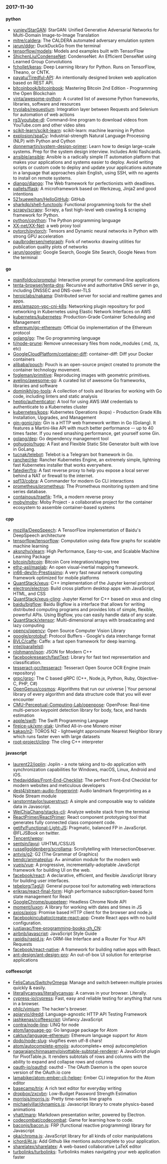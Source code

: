 ### 2017-11-30

#### python
* [yunjey/StarGAN](https://github.com/yunjey/StarGAN): StarGAN: Unified Generative Adversarial Networks for Multi-Domain Image-to-Image Translation
* [mitre/caldera](https://github.com/mitre/caldera): The CALDERA automated adversary emulation system
* [jarun/ddgr](https://github.com/jarun/ddgr):  DuckDuckGo from the terminal
* [tensorflow/models](https://github.com/tensorflow/models): Models and examples built with TensorFlow
* [ShichenLiu/CondenseNet](https://github.com/ShichenLiu/CondenseNet): CondenseNet: An Efficient DenseNet using Learned Group Convolutions
* [fchollet/keras](https://github.com/fchollet/keras): Deep Learning library for Python. Runs on TensorFlow, Theano, or CNTK.
* [payatu/Tiredful-API](https://github.com/payatu/Tiredful-API): An intentionally designed broken web application based on REST API.
* [bitcoinbook/bitcoinbook](https://github.com/bitcoinbook/bitcoinbook): Mastering Bitcoin 2nd Edition - Programming the Open Blockchain
* [vinta/awesome-python](https://github.com/vinta/awesome-python): A curated list of awesome Python frameworks, libraries, software and resources
* [tryolabs/requestium](https://github.com/tryolabs/requestium): Integration layer between Requests and Selenium for automation of web actions
* [rg3/youtube-dl](https://github.com/rg3/youtube-dl): Command-line program to download videos from YouTube.com and other video sites
* [scikit-learn/scikit-learn](https://github.com/scikit-learn/scikit-learn): scikit-learn: machine learning in Python
* [explosion/spaCy](https://github.com/explosion/spaCy):  Industrial-strength Natural Language Processing (NLP) with Python and Cython
* [donnemartin/system-design-primer](https://github.com/donnemartin/system-design-primer): Learn how to design large-scale systems. Prep for the system design interview. Includes Anki flashcards.
* [ansible/ansible](https://github.com/ansible/ansible): Ansible is a radically simple IT automation platform that makes your applications and systems easier to deploy. Avoid writing scripts or custom code to deploy and update your applications automate in a language that approaches plain English, using SSH, with no agents to install on remote systems.
* [django/django](https://github.com/django/django): The Web framework for perfectionists with deadlines.
* [pallets/flask](https://github.com/pallets/flask): A microframework based on Werkzeug, Jinja2 and good intentions
* [521xueweihan/HelloGitHub](https://github.com/521xueweihan/HelloGitHub):  GitHub 
* [sharkdp/shell-functools](https://github.com/sharkdp/shell-functools): Functional programming tools for the shell
* [scrapy/scrapy](https://github.com/scrapy/scrapy): Scrapy, a fast high-level web crawling & scraping framework for Python.
* [python/cpython](https://github.com/python/cpython): The Python programming language
* [XX-net/XX-Net](https://github.com/XX-net/XX-Net): a web proxy tool
* [pytorch/pytorch](https://github.com/pytorch/pytorch): Tensors and Dynamic neural networks in Python with strong GPU acceleration
* [paulbrodersen/netgraph](https://github.com/paulbrodersen/netgraph): Fork of networkx drawing utilities for publication quality plots of networks
* [jarun/googler](https://github.com/jarun/googler):  Google Search, Google Site Search, Google News from the terminal

#### go
* [manifoldco/promptui](https://github.com/manifoldco/promptui): Interactive prompt for command-line applications
* [tenta-browser/tenta-dns](https://github.com/tenta-browser/tenta-dns): Recursive and authoritative DNS server in go, including DNSSEC and DNS-over-TLS
* [heroiclabs/nakama](https://github.com/heroiclabs/nakama): Distributed server for social and realtime games and apps.
* [aws/amazon-vpc-cni-k8s](https://github.com/aws/amazon-vpc-cni-k8s): Networking plugin repository for pod networking in Kubernetes using Elastic Network Interfaces on AWS
* [kubernetes/kubernetes](https://github.com/kubernetes/kubernetes): Production-Grade Container Scheduling and Management
* [ethereum/go-ethereum](https://github.com/ethereum/go-ethereum): Official Go implementation of the Ethereum protocol
* [golang/go](https://github.com/golang/go): The Go programming language
* [tj/node-prune](https://github.com/tj/node-prune): Remove unnecessary files from node_modules (.md, .ts, etc)
* [GoogleCloudPlatform/container-diff](https://github.com/GoogleCloudPlatform/container-diff): container-diff: Diff your Docker containers
* [alibaba/pouch](https://github.com/alibaba/pouch): Pouch is an open-source project created to promote the container technology movement.
* [fogleman/primitive](https://github.com/fogleman/primitive): Reproducing images with geometric primitives.
* [avelino/awesome-go](https://github.com/avelino/awesome-go): A curated list of awesome Go frameworks, libraries and software
* [dominikh/go-tools](https://github.com/dominikh/go-tools): A collection of tools and libraries for working with Go code, including linters and static analysis
* [heptio/authenticator](https://github.com/heptio/authenticator): A tool for using AWS IAM credentials to authenticate to a Kubernetes cluster
* [kubernetes/kops](https://github.com/kubernetes/kops): Kubernetes Operations (kops) - Production Grade K8s Installation, Upgrades, and Management
* [gin-gonic/gin](https://github.com/gin-gonic/gin): Gin is a HTTP web framework written in Go (Golang). It features a Martini-like API with much better performance -- up to 40 times faster. If you need smashing performance, get yourself some Gin.
* [golang/dep](https://github.com/golang/dep): Go dependency management tool
* [gohugoio/hugo](https://github.com/gohugoio/hugo): A Fast and Flexible Static Site Generator built with love in GoLang.
* [tucnak/telebot](https://github.com/tucnak/telebot): Telebot is a Telegram bot framework in Go.
* [rancher/rke](https://github.com/rancher/rke): Rancher Kubernetes Engine, an extremely simple, lightning fast Kubernetes installer that works everywhere.
* [fatedier/frp](https://github.com/fatedier/frp): A fast reverse proxy to help you expose a local server behind a NAT or firewall to the internet.
* [spf13/cobra](https://github.com/spf13/cobra): A Commander for modern Go CLI interactions
* [prometheus/prometheus](https://github.com/prometheus/prometheus): The Prometheus monitoring system and time series database.
* [containous/traefik](https://github.com/containous/traefik): Trfik, a modern reverse proxy
* [moby/moby](https://github.com/moby/moby): Moby Project - a collaborative project for the container ecosystem to assemble container-based systems

#### cpp
* [mozilla/DeepSpeech](https://github.com/mozilla/DeepSpeech): A TensorFlow implementation of Baidu's DeepSpeech architecture
* [tensorflow/tensorflow](https://github.com/tensorflow/tensorflow): Computation using data flow graphs for scalable machine learning
* [aksnzhy/xlearn](https://github.com/aksnzhy/xlearn): High Performance, Easy-to-use, and Scalable Machine Learning Package
* [bitcoin/bitcoin](https://github.com/bitcoin/bitcoin): Bitcoin Core integration/staging tree
* [ethz-asl/maplab](https://github.com/ethz-asl/maplab): An open visual-inertial mapping framework.
* [in66-dev/In-Prestissimo](https://github.com/in66-dev/In-Prestissimo): A very fast neural network computing framework optimized for mobile platforms
* [QuantStack/xeus](https://github.com/QuantStack/xeus): C++ implementation of the Jupyter kernel protocol
* [electron/electron](https://github.com/electron/electron): Build cross platform desktop apps with JavaScript, HTML, and CSS
* [QuantStack/xeus-cling](https://github.com/QuantStack/xeus-cling): Jupyter Kernel for C++ based on xeus and cling
* [baidu/bigflow](https://github.com/baidu/bigflow): Baidu Bigflow is a interface that allows for writing distributed computing programs and provides lots of simple, flexible, powerful APIs. Using Bigflow, you can easily handle data of any scale.
* [QuantStack/xtensor](https://github.com/QuantStack/xtensor): Multi-dimensional arrays with broadcasting and lazy computing
* [opencv/opencv](https://github.com/opencv/opencv): Open Source Computer Vision Library
* [google/protobuf](https://github.com/google/protobuf): Protocol Buffers - Google's data interchange format
* [BVLC/caffe](https://github.com/BVLC/caffe): Caffe: a fast open framework for deep learning.
* [intel/parallelstl](https://github.com/intel/parallelstl): 
* [nlohmann/json](https://github.com/nlohmann/json): JSON for Modern C++
* [facebookresearch/fastText](https://github.com/facebookresearch/fastText): Library for fast text representation and classification.
* [tesseract-ocr/tesseract](https://github.com/tesseract-ocr/tesseract): Tesseract Open Source OCR Engine (main repository)
* [grpc/grpc](https://github.com/grpc/grpc): The C based gRPC (C++, Node.js, Python, Ruby, Objective-C, PHP, C#)
* [OpenGenus/cosmos](https://github.com/OpenGenus/cosmos): Algorithms that run our universe | Your personal library of every algorithm and data structure code that you will ever encounter
* [CMU-Perceptual-Computing-Lab/openpose](https://github.com/CMU-Perceptual-Computing-Lab/openpose): OpenPose: Real-time multi-person keypoint detection library for body, face, and hands estimation
* [apple/swift](https://github.com/apple/swift): The Swift Programming Language
* [fireice-uk/xmr-stak](https://github.com/fireice-uk/xmr-stak): Unified All-in-one Monero miner
* [kakao/n2](https://github.com/kakao/n2): TOROS N2 - lightweight approximate Nearest Neighbor library which runs faster even with large datasets
* [root-project/cling](https://github.com/root-project/cling): The cling C++ interpreter

#### javascript
* [laurent22/joplin](https://github.com/laurent22/joplin): Joplin - a note taking and to-do application with synchronization capabilities for Windows, macOS, Linux, Android and iOS.
* [thedaviddias/Front-End-Checklist](https://github.com/thedaviddias/Front-End-Checklist):  The perfect Front-End Checklist for modern websites and meticulous developers
* [dest4/stream-audio-fingerprint](https://github.com/dest4/stream-audio-fingerprint): Audio landmark fingerprinting as a Node Stream module
* [ianstormtaylor/superstruct](https://github.com/ianstormtaylor/superstruct): A simple and composable way to validate data in Javascript.
* [WeiChiaChang/stacks-cli](https://github.com/WeiChiaChang/stacks-cli):  Analyze website stack from the terminal 
* [ReactPrimer/ReactPrimer](https://github.com/ReactPrimer/ReactPrimer): React component prototyping tool that generates fully connected class component code.
* [getify/Functional-Light-JS](https://github.com/getify/Functional-Light-JS): Pragmatic, balanced FP in JavaScript. @FLJSBook on twitter.
* [Tencent/wepy](https://github.com/Tencent/wepy): 
* [sentsin/layui](https://github.com/sentsin/layui): UIHTML/CSS/JS
* [russellgoldenberg/scrollama](https://github.com/russellgoldenberg/scrollama): Scrollytelling with IntersectionObserver.
* [antvis/g2](https://github.com/antvis/g2): G2 (The Grammar of Graphics)
* [bendc/animateplus](https://github.com/bendc/animateplus): A+ animation module for the modern web
* [vuejs/vue](https://github.com/vuejs/vue): A progressive, incrementally-adoptable JavaScript framework for building UI on the web.
* [facebook/react](https://github.com/facebook/react): A declarative, efficient, and flexible JavaScript library for building user interfaces.
* [tebelorg/TagUI](https://github.com/tebelorg/TagUI): General purpose tool for automating web interactions
* [erikras/react-final-form](https://github.com/erikras/react-final-form):  High performance subscription-based form state management for React
* [GoogleChrome/puppeteer](https://github.com/GoogleChrome/puppeteer): Headless Chrome Node API
* [moment/luxon](https://github.com/moment/luxon):  A library for working with dates and times in JS
* [axios/axios](https://github.com/axios/axios): Promise based HTTP client for the browser and node.js
* [facebookincubator/create-react-app](https://github.com/facebookincubator/create-react-app): Create React apps with no build configuration.
* [justjavac/free-programming-books-zh_CN](https://github.com/justjavac/free-programming-books-zh_CN):  
* [airbnb/javascript](https://github.com/airbnb/javascript): JavaScript Style Guide
* [rapidjs/rapid.js](https://github.com/rapidjs/rapid.js): An ORM-like Interface and a Router For Your API Requests
* [facebook/react-native](https://github.com/facebook/react-native): A framework for building native apps with React.
* [ant-design/ant-design-pro](https://github.com/ant-design/ant-design-pro):  An out-of-box UI solution for enterprise applications

#### coffeescript
* [FelisCatus/SwitchyOmega](https://github.com/FelisCatus/SwitchyOmega): Manage and switch between multiple proxies quickly & easily.
* [literallycanvas/literallycanvas](https://github.com/literallycanvas/literallycanvas): A canvas in your browser. Literally.
* [cypress-io/cypress](https://github.com/cypress-io/cypress): Fast, easy and reliable testing for anything that runs in a browser.
* [philc/vimium](https://github.com/philc/vimium): The hacker's browser.
* [apiaryio/dredd](https://github.com/apiaryio/dredd): Language-agnostic HTTP API Testing Framework
* [jashkenas/coffeescript](https://github.com/jashkenas/coffeescript): Unfancy JavaScript
* [contra/node-linq](https://github.com/contra/node-linq): LINQ for node
* [atom/language-go](https://github.com/atom/language-go): Go language package for Atom
* [caktux/language-ethereum](https://github.com/caktux/language-ethereum): Ethereum language support for Atom
* [dodo/node-slug](https://github.com/dodo/node-slug): slugifies even utf-8 chars!
* [atom/autocomplete-emojis](https://github.com/atom/autocomplete-emojis): autocomplete+ emoji autocompletion
* [nagarajanchinnasamy/pivottable-subtotal-renderer](https://github.com/nagarajanchinnasamy/pivottable-subtotal-renderer): A JavaScript plugin for PivotTable.js. It renders subtotals of rows and columns with the ability to expand and collapse rows and columns
* [oauth-io/oauthd](https://github.com/oauth-io/oauthd): oauthd - The OAuth Daemon is the open source version of the OAuth.io core
* [lamabiker/atom-ember-cli-helper](https://github.com/lamabiker/atom-ember-cli-helper): Ember CLI integration for the Atom editor
* [basecamp/trix](https://github.com/basecamp/trix): A rich text editor for everyday writing
* [dropbox/zxcvbn](https://github.com/dropbox/zxcvbn): Low-Budget Password Strength Estimation
* [morrisjs/morris.js](https://github.com/morrisjs/morris.js): Pretty time-series line graphs
* [michaelvillar/dynamics.js](https://github.com/michaelvillar/dynamics.js): Javascript library to create physics-based animations
* [yhatt/marp](https://github.com/yhatt/marp): Markdown presentation writer, powered by Electron.
* [codecombat/codecombat](https://github.com/codecombat/codecombat): Game for learning how to code.
* [baconjs/bacon.js](https://github.com/baconjs/bacon.js): FRP (functional reactive programming) library for Javascript
* [gka/chroma.js](https://github.com/gka/chroma.js): JavaScript library for all kinds of color manipulations
* [ichord/At.js](https://github.com/ichord/At.js): Add Github like mentions autocomplete to your application.
* [sharelatex/sharelatex](https://github.com/sharelatex/sharelatex): A web-based collaborative LaTeX editor
* [turbolinks/turbolinks](https://github.com/turbolinks/turbolinks): Turbolinks makes navigating your web application faster
